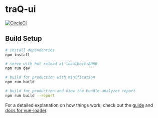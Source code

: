 # traQ-ui
[![CircleCI](https://circleci.com/gh/traPtitech/traQ-UI.svg?style=svg)](https://circleci.com/gh/traPtitech/traQ-UI)

## Build Setup

``` bash
# install dependencies
npm install

# serve with hot reload at localhost:8080
npm run dev

# build for production with minification
npm run build

# build for production and view the bundle analyzer report
npm run build --report
```

For a detailed explanation on how things work, check out the [guide](http://vuejs-templates.github.io/webpack/) and [docs for vue-loader](http://vuejs.github.io/vue-loader).
